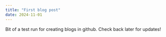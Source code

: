 ```yaml
---
title: "First blog post"
date: 2024-11-01
---
```

Bit of a test run for creating blogs in github. Check back later for updates!
